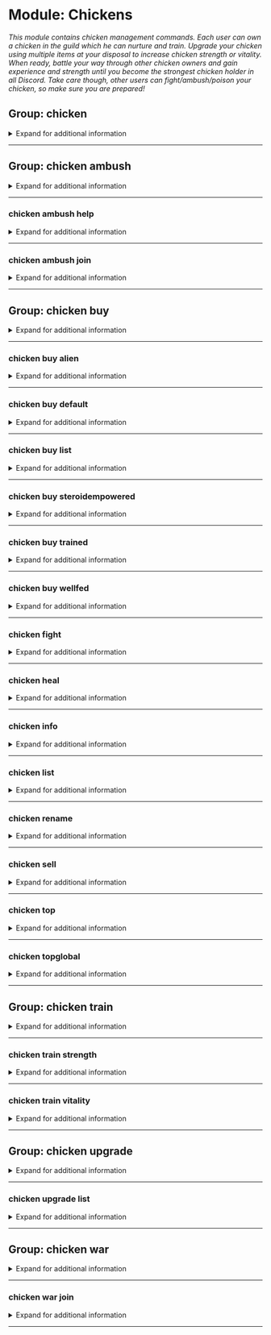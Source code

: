 # Module: Chickens
*This module contains chicken management commands. Each user can own a chicken in the guild which he can nurture and train. Upgrade your chicken using multiple items at your disposal to increase chicken strength or vitality. When ready, battle your way through other chicken owners and gain experience and strength until you become the strongest chicken holder in all Discord. Take care though, other users can fight/ambush/poison your chicken, so make sure you are prepared!*


## Group: chicken
<details><summary markdown='span'>Expand for additional information</summary><p>

*Chicken management commands. If invoked without subcommands, prints out your chicken information.*

**Aliases:**
`chickens, cock, hen, chick, coc, cc`
**Guild only.**


**Overload 1:**
- (optional) \[`member`\]: *Member* (def: `None`)

**Overload 1:**
- \[`string`\]: *Chicken name*

**Examples:**

```xml
!chicken
!chicken Member
!chicken SampleName
```
</p></details>

---

## Group: chicken ambush
<details><summary markdown='span'>Expand for additional information</summary><p>

*Start an ambush for another user's chicken. Other users can either help with the ambush or help the ambushed chicken.*

**Aliases:**
`gangattack`
**Guild only.**


**Overload 1:**
- \[`member`\]: *Member*

**Overload 0:**
- \[`string`\]: *Chicken name*

**Examples:**

```xml
!chicken ambush Member
!chicken ambush SampleName
```
</p></details>

---

### chicken ambush help
<details><summary markdown='span'>Expand for additional information</summary><p>

*Join a pending chicken ambush and help the ambushed chicken.*

**Aliases:**
`h, halp, hlp, ha`
**Guild only.**


**Overload 0:**

*No arguments.*

**Examples:**

```xml
!chicken ambush help
```
</p></details>

---

### chicken ambush join
<details><summary markdown='span'>Expand for additional information</summary><p>

*Join a pending chicken ambush as one of the ambushers.*

**Aliases:**
`+, compete, enter, j, <, <<`
**Guild only.**


**Overload 0:**

*No arguments.*

**Examples:**

```xml
!chicken ambush join
```
</p></details>

---

## Group: chicken buy
<details><summary markdown='span'>Expand for additional information</summary><p>

*Buys a chicken! Group call buys the cheapest chicken type. To list all available chicken types, use command `chicken buy list`.*

**Aliases:**
`b, shop`
**Guild only.**


**Overload 0:**
- \[`string...`\]: *Chicken name*

**Examples:**

```xml
!chicken buy SampleName
```
</p></details>

---

### chicken buy alien
<details><summary markdown='span'>Expand for additional information</summary><p>

*Buys a chicken from another planet far, far away.*

**Aliases:**
`a, extraterrestrial`
**Guild only.**


**Overload 0:**
- \[`string...`\]: *Chicken name*

**Examples:**

```xml
!chicken buy alien SampleName
```
</p></details>

---

### chicken buy default
<details><summary markdown='span'>Expand for additional information</summary><p>

*Buys a default chicken.*

**Aliases:**
`d, def`
**Guild only.**


**Overload 0:**
- \[`string...`\]: *Chicken name*

**Examples:**

```xml
!chicken buy default SampleName
```
</p></details>

---

### chicken buy list
<details><summary markdown='span'>Expand for additional information</summary><p>

*Lists all chicken types available for purchase.*

**Aliases:**
`ls, view`
**Guild only.**


**Overload 0:**

*No arguments.*

**Examples:**

```xml
!chicken buy list
```
</p></details>

---

### chicken buy steroidempowered
<details><summary markdown='span'>Expand for additional information</summary><p>

*Buys a chicken that was fed with steroids since the day it was born.*

**Aliases:**
`s, steroid, empowered`
**Guild only.**


**Overload 0:**
- \[`string...`\]: *Chicken name*

**Examples:**

```xml
!chicken buy steroidempowered SampleName
```
</p></details>

---

### chicken buy trained
<details><summary markdown='span'>Expand for additional information</summary><p>

*Buys a chicken trained by Jackie Chan.*

**Aliases:**
`tr, train`
**Guild only.**


**Overload 0:**
- \[`string...`\]: *Chicken name*

**Examples:**

```xml
!chicken buy trained SampleName
```
</p></details>

---

### chicken buy wellfed
<details><summary markdown='span'>Expand for additional information</summary><p>

*Buys a well-fed chicken.*

**Aliases:**
`wf, fed`
**Guild only.**


**Overload 0:**
- \[`string...`\]: *Chicken name*

**Examples:**

```xml
!chicken buy wellfed SampleName
```
</p></details>

---

### chicken fight
<details><summary markdown='span'>Expand for additional information</summary><p>

*Make your chicken fight another member's chicken.*

**Aliases:**
`f, duel, attack`
**Guild only.**


**Overload 1:**
- \[`member`\]: *Member*

**Overload 0:**
- \[`string`\]: *Chicken name*

**Examples:**

```xml
!chicken fight Member
!chicken fight SampleName
```
</p></details>

---

### chicken heal
<details><summary markdown='span'>Expand for additional information</summary><p>

*Heals your chicken. There is one medicine made per certain time period, so you need to grab it before the others do!*

**Aliases:**
`+hp, hp`
**Guild only.**


**Overload 0:**

*No arguments.*

**Examples:**

```xml
!chicken heal
```
</p></details>

---

### chicken info
<details><summary markdown='span'>Expand for additional information</summary><p>

*Prints chicken information.*

**Aliases:**
`information, stats`
**Guild only.**


**Overload 1:**
- (optional) \[`member`\]: *Member* (def: `None`)

**Overload 1:**
- \[`string`\]: *Chicken name*

**Examples:**

```xml
!chicken info
!chicken info Member
!chicken info SampleName
```
</p></details>

---

### chicken list
<details><summary markdown='span'>Expand for additional information</summary><p>

*Lists all chickens in this guild.*

**Aliases:**
`print, show, view, ls, l, p`
**Guild only.**


**Overload 0:**

*No arguments.*

**Examples:**

```xml
!chicken list
```
</p></details>

---

### chicken rename
<details><summary markdown='span'>Expand for additional information</summary><p>

*Renames your chicken.*

**Aliases:**
`rn, name`
**Guild only.**


**Overload 0:**
- \[`string...`\]: *New name*

**Examples:**

```xml
!chicken rename SampleName
```
</p></details>

---

### chicken sell
<details><summary markdown='span'>Expand for additional information</summary><p>

*Sells your chicken.*

**Aliases:**
`s`
**Guild only.**


**Overload 0:**

*No arguments.*

**Examples:**

```xml
!chicken sell
```
</p></details>

---

### chicken top
<details><summary markdown='span'>Expand for additional information</summary><p>

*Shows all strongest chickens in this guild.*

**Aliases:**
`best, strongest`
**Guild only.**


**Overload 0:**

*No arguments.*

**Examples:**

```xml
!chicken top
```
</p></details>

---

### chicken topglobal
<details><summary markdown='span'>Expand for additional information</summary><p>

*Shows the strongest chickens in the world.*

**Aliases:**
`bestglobally, globallystrongest, globaltop, topg, gtop, globalbest, bestglobal`
**Guild only.**


**Overload 0:**

*No arguments.*

**Examples:**

```xml
!chicken topglobal
```
</p></details>

---

## Group: chicken train
<details><summary markdown='span'>Expand for additional information</summary><p>

*Trains your chicken at the cost of some guild currency. Group call trains your chicken's strength.*

**Aliases:**
`tr, t, exercise`
**Guild only.**


**Overload 0:**

*No arguments.*

**Examples:**

```xml
!chicken train
```
</p></details>

---

### chicken train strength
<details><summary markdown='span'>Expand for additional information</summary><p>

*Trains your chicken's strength at the cost of some guild currency.*

**Aliases:**
`str, st, s`
**Guild only.**


**Overload 0:**

*No arguments.*

**Examples:**

```xml
!chicken train strength
```
</p></details>

---

### chicken train vitality
<details><summary markdown='span'>Expand for additional information</summary><p>

*Trains your chicken's vitality at the cost of some guild currency.*

**Aliases:**
`vit, vi, v`
**Guild only.**


**Overload 0:**

*No arguments.*

**Examples:**

```xml
!chicken train vitality
```
</p></details>

---

## Group: chicken upgrade
<details><summary markdown='span'>Expand for additional information</summary><p>

*Upgrade your chicken with items you can buy using guild currency. Group call lists all available upgrades or buys an upgrade with specified ID.*

**Aliases:**
`perks, upgrades, upg, u`
**Guild only.**


**Overload 1:**

*No arguments.*

**Overload 0:**
- \[`int...`\]: *Chicken upgrade ID(s) to buy*

**Examples:**

```xml
!chicken upgrade 5 10
```
</p></details>

---

### chicken upgrade list
<details><summary markdown='span'>Expand for additional information</summary><p>

*Lists all available chicken upgrades.*

**Aliases:**
`print, show, view, ls, l, p`
**Guild only.**


**Overload 0:**

*No arguments.*

**Examples:**

```xml
!chicken upgrade list
```
</p></details>

---

## Group: chicken war
<details><summary markdown='span'>Expand for additional information</summary><p>

*Starts a chicken war! Users can make their chickens join one of the teams.*

**Aliases:**
`gangwar, battle`
**Guild only.**


**Overload 0:**
- (optional) \[`string`\]: *Team 1 name* (def: `None`)
- (optional) \[`string`\]: *Team 2 name* (def: `None`)

**Examples:**

```xml
!chicken war
!chicken war SampleName SampleName
```
</p></details>

---

### chicken war join
<details><summary markdown='span'>Expand for additional information</summary><p>

*Joins a specified team (via name or number) in a pending chicken war.*

**Aliases:**
`+, compete, enter, j, <, <<`
**Guild only.**


**Overload 1:**
- \[`int`\]: *Team number to join*

**Overload 0:**
- \[`string...`\]: *Team name to join*

**Examples:**

```xml
!chicken war join 1
!chicken war join SampleName
```
</p></details>

---

